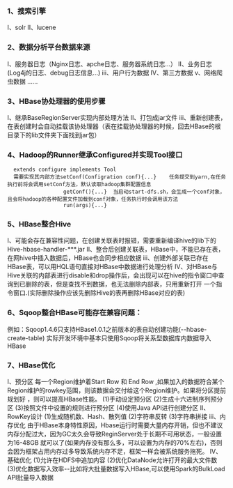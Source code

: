 ### 1、搜索引擎
  Ⅰ、solr
  Ⅱ、lucene
### 2、数据分析平台数据来源
  Ⅰ、服务器日志（Nginx日志、apche日志、服务器系统日志...）
  Ⅱ、业务日志(Log4j的日志、debug日志信息...)
  ⅲ、用户行为数据
  Ⅳ、第三方数据
  ⅴ、网络爬虫数据
  ......
### 3、HBase协处理器的使用步骤
  Ⅰ、继承BaseRegionServer实现内部处理方法
  Ⅱ、打包成jar文件
  ⅲ、重新创建表，在表创建时会自动挂载该协处理器（表在挂载协处理器的时候，回去HBase的根目录下的lib文件夹下面找到jar包）
### 4、Hadoop的Runner继承Configured并实现Tool接口
      extends configure implements Tool
      需要实现其内部方法setConf(Configration conf){...}    任务提交到yarn,在任务执行前将会调用setConf方法，默认读取hadoop集群配置信息
                      getConf(){...}  当启动start-dfs.sh，会生成一个conf对象，且会将hadoop的各种配置文件加载到conf对象，任务执行时会调用该方法
                      run(args){...}  
### 5、HBase整合Hive
   Ⅰ、可能会存在兼容性问题，在创建关联表时报错，需要重新编译hive的lib下的Hive-hbase-handler-***.jar
   Ⅱ、整合后创建关联表，HBase中，不能已存在表，在网hive中插入数据后，HBase也会同步相应数据
   ⅲ、创建外部关联已存在HBase表，可以用HQL语句直接对HBase中数据进行处理分析
   Ⅳ、对HBase与Hive关联的内部表进行disable和drop操作后，会出现可以在hive的指令窗口中查询到已删除的表，但是查找不到数据，也无法删除内部表，只用重新打开
   一个指令窗口.(实际删除操作应该先删除Hive的表再删除HBase对应的表)
### 6、Sqoop整合HBase可能存在兼容问题：
   例如：Sqoop1.4.6只支持HBase1.0.1之前版本的表自动创建功能(--hbase-create-table)
   实际开发环境中基本只使用Sqoop将关系型数据库内数据导入HBase
### 7、HBase优化
   Ⅰ、预分区
      每一个Region维护着Start Row 和 End Row ,如果加入的数据符合某个Region维护的rowkey范围，则该数据会交付给这个Region维护。如果将分区提前规划好
 ，则可以提高HBase性能。
      (1)手动设定预分区
      (2)生成十六进制序列预分区
      (3)按照文件中设置的规则进行预分区
      (4)使用Java API进行创建分区
   Ⅱ、RowKey设计
      (1)生成随机数、Hash、散列值
      (2)字符串反转
      (3)字符串拼接
   ⅲ、内存优化
      由于HBase本身特性原因，Hbase运行时需要大量内存开销，但也不建议内存分配过大，因为GC太久会导致ReginServer处于长期不可用状态，一般设置为16-48GB
  就可以了(如果内存没有那么多，可以设置为内存的70%左右)，否则会因为框架占用内存过多导致系统内存不足，框架一样会被系统服务拖死。
   Ⅳ、基础优化
      (1)允许在HDFS中追加内容
      (2)优化DataNode允许打开的最大文件数
      (3)优化数据写入效率--比如将大批量数据写入HBase,可以使用Spark的BulkLoad API批量导入数据
      
